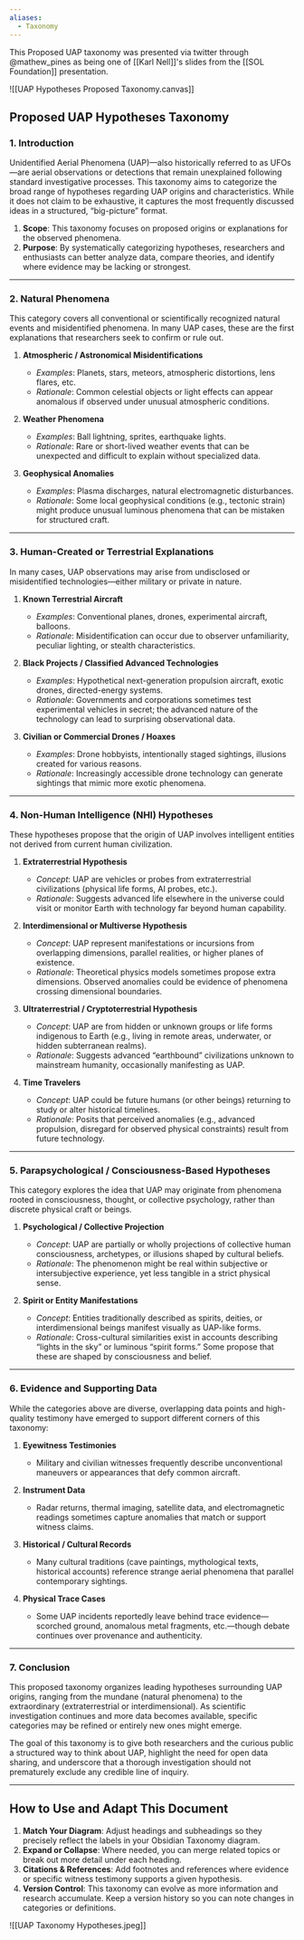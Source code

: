 ```yaml
---
aliases:
  - Taxonomy
---
```

This Proposed UAP taxonomy was presented via twitter through @mathew_pines as being one of [[Karl Nell]]'s slides from the [[SOL Foundation]] presentation.


![[UAP Hypotheses Proposed Taxonomy.canvas]]
## Proposed UAP Hypotheses Taxonomy

### 1. Introduction

Unidentified Aerial Phenomena (UAP)—also historically referred to as UFOs—are aerial observations or detections that remain unexplained following standard investigative processes. This taxonomy aims to categorize the broad range of hypotheses regarding UAP origins and characteristics. While it does not claim to be exhaustive, it captures the most frequently discussed ideas in a structured, “big-picture” format.

1. **Scope**: This taxonomy focuses on proposed origins or explanations for the observed phenomena.
2. **Purpose**: By systematically categorizing hypotheses, researchers and enthusiasts can better analyze data, compare theories, and identify where evidence may be lacking or strongest.

---

### 2. Natural Phenomena

This category covers all conventional or scientifically recognized natural events and misidentified phenomena. In many UAP cases, these are the first explanations that researchers seek to confirm or rule out.

1. **Atmospheric / Astronomical Misidentifications**
    
    - _Examples_: Planets, stars, meteors, atmospheric distortions, lens flares, etc.
    - _Rationale_: Common celestial objects or light effects can appear anomalous if observed under unusual atmospheric conditions.
2. **Weather Phenomena**
    
    - _Examples_: Ball lightning, sprites, earthquake lights.
    - _Rationale_: Rare or short-lived weather events that can be unexpected and difficult to explain without specialized data.
3. **Geophysical Anomalies**
    
    - _Examples_: Plasma discharges, natural electromagnetic disturbances.
    - _Rationale_: Some local geophysical conditions (e.g., tectonic strain) might produce unusual luminous phenomena that can be mistaken for structured craft.

---

### 3. Human-Created or Terrestrial Explanations

In many cases, UAP observations may arise from undisclosed or misidentified technologies—either military or private in nature.

1. **Known Terrestrial Aircraft**
    
    - _Examples_: Conventional planes, drones, experimental aircraft, balloons.
    - _Rationale_: Misidentification can occur due to observer unfamiliarity, peculiar lighting, or stealth characteristics.
2. **Black Projects / Classified Advanced Technologies**
    
    - _Examples_: Hypothetical next-generation propulsion aircraft, exotic drones, directed-energy systems.
    - _Rationale_: Governments and corporations sometimes test experimental vehicles in secret; the advanced nature of the technology can lead to surprising observational data.
3. **Civilian or Commercial Drones / Hoaxes**
    
    - _Examples_: Drone hobbyists, intentionally staged sightings, illusions created for various reasons.
    - _Rationale_: Increasingly accessible drone technology can generate sightings that mimic more exotic phenomena.

---

### 4. Non-Human Intelligence (NHI) Hypotheses

These hypotheses propose that the origin of UAP involves intelligent entities not derived from current human civilization.

1. **Extraterrestrial Hypothesis**
    
    - _Concept_: UAP are vehicles or probes from extraterrestrial civilizations (physical life forms, AI probes, etc.).
    - _Rationale_: Suggests advanced life elsewhere in the universe could visit or monitor Earth with technology far beyond human capability.
2. **Interdimensional or Multiverse Hypothesis**
    
    - _Concept_: UAP represent manifestations or incursions from overlapping dimensions, parallel realities, or higher planes of existence.
    - _Rationale_: Theoretical physics models sometimes propose extra dimensions. Observed anomalies could be evidence of phenomena crossing dimensional boundaries.
3. **Ultraterrestrial / Cryptoterrestrial Hypothesis**
    
    - _Concept_: UAP are from hidden or unknown groups or life forms indigenous to Earth (e.g., living in remote areas, underwater, or hidden subterranean realms).
    - _Rationale_: Suggests advanced “earthbound” civilizations unknown to mainstream humanity, occasionally manifesting as UAP.
4. **Time Travelers**
    
    - _Concept_: UAP could be future humans (or other beings) returning to study or alter historical timelines.
    - _Rationale_: Posits that perceived anomalies (e.g., advanced propulsion, disregard for observed physical constraints) result from future technology.

---

### 5. Parapsychological / Consciousness-Based Hypotheses

This category explores the idea that UAP may originate from phenomena rooted in consciousness, thought, or collective psychology, rather than discrete physical craft or beings.

1. **Psychological / Collective Projection**
    
    - _Concept_: UAP are partially or wholly projections of collective human consciousness, archetypes, or illusions shaped by cultural beliefs.
    - _Rationale_: The phenomenon might be real within subjective or intersubjective experience, yet less tangible in a strict physical sense.
2. **Spirit or Entity Manifestations**
    
    - _Concept_: Entities traditionally described as spirits, deities, or interdimensional beings manifest visually as UAP-like forms.
    - _Rationale_: Cross-cultural similarities exist in accounts describing “lights in the sky” or luminous “spirit forms.” Some propose that these are shaped by consciousness and belief.

---

### 6. Evidence and Supporting Data

While the categories above are diverse, overlapping data points and high-quality testimony have emerged to support different corners of this taxonomy:

1. **Eyewitness Testimonies**
    
    - Military and civilian witnesses frequently describe unconventional maneuvers or appearances that defy common aircraft.
2. **Instrument Data**
    
    - Radar returns, thermal imaging, satellite data, and electromagnetic readings sometimes capture anomalies that match or support witness claims.
3. **Historical / Cultural Records**
    
    - Many cultural traditions (cave paintings, mythological texts, historical accounts) reference strange aerial phenomena that parallel contemporary sightings.
4. **Physical Trace Cases**
    
    - Some UAP incidents reportedly leave behind trace evidence—scorched ground, anomalous metal fragments, etc.—though debate continues over provenance and authenticity.

---

### 7. Conclusion

This proposed taxonomy organizes leading hypotheses surrounding UAP origins, ranging from the mundane (natural phenomena) to the extraordinary (extraterrestrial or interdimensional). As scientific investigation continues and more data becomes available, specific categories may be refined or entirely new ones might emerge.

The goal of this taxonomy is to give both researchers and the curious public a structured way to think about UAP, highlight the need for open data sharing, and underscore that a thorough investigation should not prematurely exclude any credible line of inquiry.

---

## How to Use and Adapt This Document

1. **Match Your Diagram**: Adjust headings and subheadings so they precisely reflect the labels in your Obsidian Taxonomy diagram.
2. **Expand or Collapse**: Where needed, you can merge related topics or break out more detail under each heading.
3. **Citations & References**: Add footnotes and references where evidence or specific witness testimony supports a given hypothesis.
4. **Version Control**: This taxonomy can evolve as more information and research accumulate. Keep a version history so you can note changes in categories or definitions.


![[UAP Taxonomy Hypotheses.jpeg]]